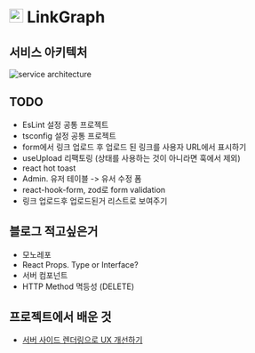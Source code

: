 # <img height="25px" src="https://github.com/hyunjinee/linkgraph/assets/63354527/2612509a-975a-4ee7-a1b8-5be464444a74" /> LinkGraph

## 서비스 아키텍처

![service architecture](https://github.com/hyunjinee/linkgraph/assets/63354527/36ca1fcb-d4bd-4298-b09c-6219a78a8c47)

## TODO

- EsLint 설정 공통 프로젝트
- tsconfig 설정 공통 프로젝트
- form에서 링크 업로드 후 업로드 된 링크를 사용자 URL에서 표시하기
- useUpload 리팩토링 (상태를 사용하는 것이 아니라면 훅에서 제외)
- react hot toast
- Admin. 유저 테이블 -> 유서 수정 폼
- react-hook-form, zod로 form validation
- 링크 업로드후 업로드된거 리스트로 보여주기

## 블로그 적고싶은거

- 모노레포
- React Props. Type or Interface?
- 서버 컴포넌트
- HTTP Method 멱등성 (DELETE)

## 프로젝트에서 배운 것

- [서버 사이드 렌더링으로 UX 개선하기](https://www.youtube.com/watch?v=wxxNS6hEptE)
